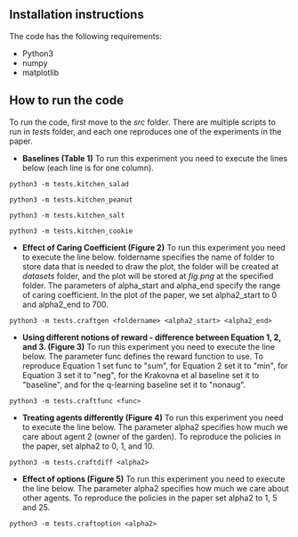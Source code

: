 
## Installation instructions

The code has the following requirements: 

- Python3
- numpy
- matplotlib


## How to run the code

To run the code, first move to the *src* folder. There are multiple scripts to run in *tests* folder, and each one reproduces one of the experiments in the paper. 

- **Baselines (Table 1)**
To run this experiment you need to execute the lines below (each line is for one column). 
```
python3 -m tests.kitchen_salad
```
```
python3 -m tests.kitchen_peanut
```
```
python3 -m tests.kitchen_salt
```
```
python3 -m tests.kitchen_cookie
```

- **Effect of Caring Coefficient (Figure 2)** 
To run this experiment you need to execute the line below. foldername specifies the name of folder to store data that is needed to draw the plot, the folder will be created at *datasets* folder, and the plot will be stored at *fig.png* at the specified folder. The parameters of alpha_start and alpha_end specify the range of caring coefficient. In the plot of the paper, we set alpha2_start to 0 and alpha2_end to 700. 

```
python3 -m tests.craftgen <foldername> <alpha2_start> <alpha2_end> 
```

- **Using different notions of reward - difference between Equation 1, 2, and 3. (Figure 3)**
To run this experiment you need to execute the line below. The parameter func defines the reward function to use. To reproduce Equation 1 set func to "sum", for Equation 2 set it to "min", for Equation 3 set it to "neg", for the Krakovna et al baseline set it to "baseline", and for the q-learning baseline set it to "nonaug".

```
python3 -m tests.craftfunc <func>
```

- **Treating agents differently (Figure 4)**
To run this experiment you need to execute the line below. The parameter alpha2 specifies how much we care about agent 2 (owner of the garden). To reproduce the policies in the paper, set alpha2 to 0, 1, and 10. 

```
python3 -m tests.craftdiff <alpha2>
```

- **Effect of options (Figure 5)**
To run this experiment you need to execute the line below. The parameter alpha2 specifies how much we care about other agents. To reproduce the policies in the paper set alpha2 to 1, 5 and 25.

```
python3 -m tests.craftoption <alpha2>
```
